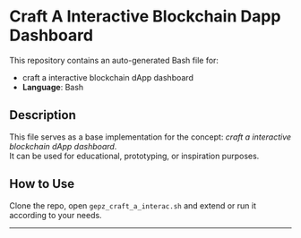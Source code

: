 # Craft A Interactive Blockchain Dapp Dashboard

This repository contains an auto-generated Bash file for:

- craft a interactive blockchain dApp dashboard
- **Language**: Bash

## Description

This file serves as a base implementation for the concept: *craft a interactive blockchain dApp dashboard*.  
It can be used for educational, prototyping, or inspiration purposes.

## How to Use

Clone the repo, open `gepz_craft_a_interac.sh` and extend or run it according to your needs.

---


